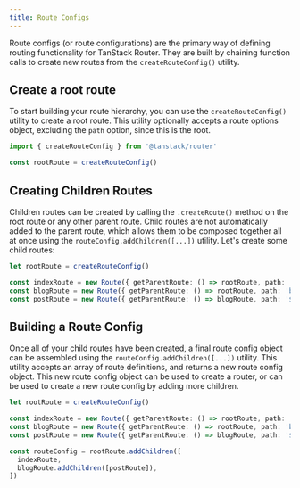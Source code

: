 ```yaml
---
title: Route Configs
---
```


Route configs (or route configurations) are the primary way of defining routing functionality for TanStack Router. They are built by chaining function calls to create new routes from the `createRouteConfig()` utility.

## Create a root route

To start building your route hierarchy, you can use the `createRouteConfig()` utility to create a root route. This utility optionally accepts a route options object, excluding the `path` option, since this is the root.

```ts
import { createRouteConfig } from '@tanstack/router'

const rootRoute = createRouteConfig()
```

## Creating Children Routes

Children routes can be created by calling the `.createRoute()` method on the root route or any other parent route. Child routes are not automatically added to the parent route, which allows them to be composed together all at once using the `routeConfig.addChildren([...])` utility. Let's create some child routes:

```ts
let rootRoute = createRouteConfig()

const indexRoute = new Route({ getParentRoute: () => rootRoute, path: '/' })
const blogRoute = new Route({ getParentRoute: () => rootRoute, path: 'blog' })
const postRoute = new Route({ getParentRoute: () => blogRoute, path: '$slug' })
```

## Building a Route Config

Once all of your child routes have been created, a final route config object can be assembled using the `routeConfig.addChildren([...])` utility. This utility accepts an array of route definitions, and returns a new route config object. This new route config object can be used to create a router, or can be used to create a new route config by adding more children.

```ts
let rootRoute = createRouteConfig()

const indexRoute = new Route({ getParentRoute: () => rootRoute, path: '/' })
const blogRoute = new Route({ getParentRoute: () => rootRoute, path: 'blog' })
const postRoute = new Route({ getParentRoute: () => blogRoute, path: '$slug' })

const routeConfig = rootRoute.addChildren([
  indexRoute,
  blogRoute.addChildren([postRoute]),
])
```
